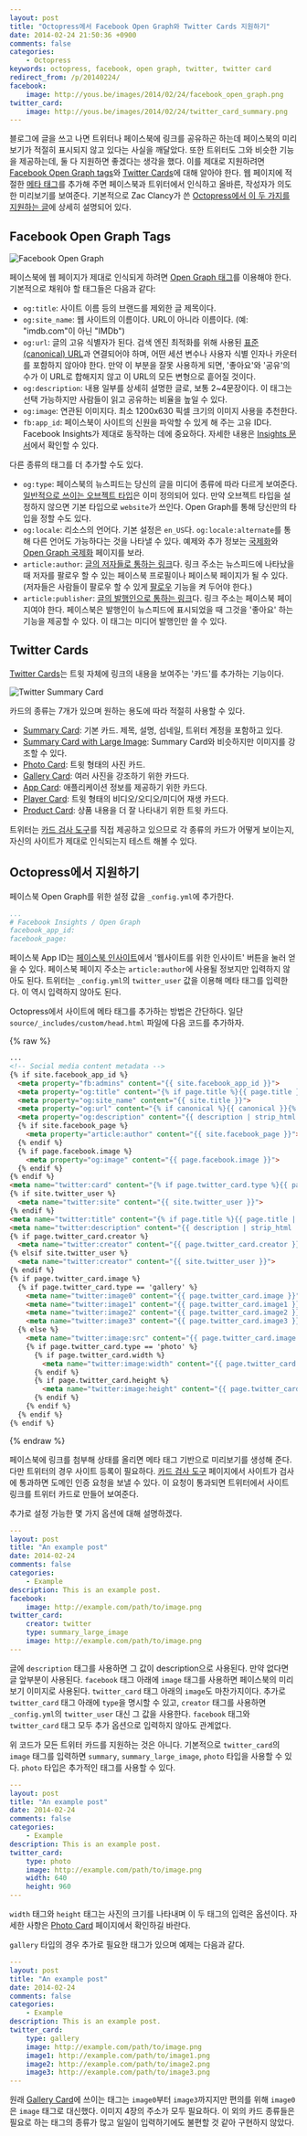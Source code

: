 ```yaml
---
layout: post
title: "Octopress에서 Facebook Open Graph와 Twitter Cards 지원하기"
date: 2014-02-24 21:50:36 +0900
comments: false
categories:
    - Octopress
keywords: octopress, facebook, open graph, twitter, twitter card
redirect_from: /p/20140224/
facebook:
    image: http://yous.be/images/2014/02/24/facebook_open_graph.png
twitter_card:
    image: http://yous.be/images/2014/02/24/twitter_card_summary.png
---
```


블로그에 글을 쓰고 나면 트위터나 페이스북에 링크를 공유하곤 하는데 페이스북의 미리보기가 적절히 표시되지 않고 있다는 사실을 깨달았다. 또한 트위터도 그와 비슷한 기능을 제공하는데, 둘 다 지원하면 좋겠다는 생각을 했다. 이를 제대로 지원하려면 [Facebook Open Graph tags][]와 [Twitter Cards][]에 대해 알아야 한다. 웹 페이지에 적절한 [메타 태그][Meta element]를 추가해 주면 페이스북과 트위터에서 인식하고 올바른, 작성자가 의도한 미리보기를 보여준다. 기본적으로 Zac Clancy가 쓴 [Octopress에서 이 두 가지를 지원하는 글][Black Glasses]에 상세히 설명되어 있다.

[Facebook Open Graph tags]: https://developers.facebook.com/docs/opengraph/howtos/maximizing-distribution-media-content#tags
[Twitter Cards]: https://dev.twitter.com/docs/cards
[Meta element]: http://en.wikipedia.org/wiki/Meta_element
[Black Glasses]: http://blackglasses.me/2013/09/19/twitter-cards-facebook-open-graph-and-octopress/

<!-- more -->

## <a id="facebook-open-graph-tags"></a>Facebook Open Graph Tags

![Facebook Open Graph](/images/2014/02/24/facebook_open_graph.png "Facebook Open Graph")

페이스북에 웹 페이지가 제대로 인식되게 하려면 [Open Graph 태그][Facebook Open Graph tags]를 이용해야 한다. 기본적으로 채워야 할 태그들은 다음과 같다:

- `og:title`: 사이트 이름 등의 브랜드를 제외한 글 제목이다.
- `og:site_name`: 웹 사이트의 이름이다. URL이 아니라 이름이다. (예: "imdb.com"이 아닌 "IMDb")
- `og:url`: 글의 고유 식별자가 된다. 검색 엔진 최적화를 위해 사용된 [표준(canonical) URL][Canonical link element]과 연결되어야 하며, 어떤 세션 변수나 사용자 식별 인자나 카운터를 포함하지 않아야 한다. 만약 이 부분을 잘못 사용하게 되면, '좋아요'와 '공유'의 수가 이 URL로 합해지지 않고 이 URL의 모든 변형으로 흩어질 것이다.
- `og:description`: 내용 일부를 상세히 설명한 글로, 보통 2~4문장이다. 이 태그는 선택 가능하지만 사람들이 읽고 공유하는 비율을 높일 수 있다.
- `og:image`: 연관된 이미지다. 최소 1200x630 픽셀 크기의 이미지 사용을 추천한다.
- `fb:app_id`: 페이스북이 사이트의 신원을 파악할 수 있게 해 주는 고유 ID다. Facebook Insights가 제대로 동작하는 데에 중요하다. 자세한 내용은 [Insights 문서][Insights documentation]에서 확인할 수 있다.

[Canonical link element]: http://en.wikipedia.org/wiki/Canonical_link_element
[Insights documentation]: https://developers.facebook.com/docs/insights/

다른 종류의 태그를 더 추가할 수도 있다.

- `og:type`: 페이스북의 뉴스피드는 당신의 글을 미디어 종류에 따라 다르게 보여준다.[일반적으로 쓰이는 오브젝트 타입][number of different common object types]은 이미 정의되어 있다. 만약 오브젝트 타입을 설정하지 않으면 기본 타입으로 `website`가 쓰인다. Open Graph를 통해 당신만의 타입을 정할 수도 있다.
- `og:locale`: 리소스의 언어다. 기본 설정은 `en_US`다. `og:locale:alternate`를 통해 다른 언어도 가능하다는 것을 나타낼 수 있다. 예제와 추가 정보는 [국제화][Internationalization]와 [Open Graph 국제화][Open Graph Internationalization] 페이지를 보라.
- `article:author`: [글의 저자들로 통하는 링크][property links to the authors of the article]다. 링크 주소는 뉴스피드에 나타났을 때 저자를 팔로우 할 수 있는 페이스북 프로필이나 페이스북 페이지가 될 수 있다. (저자들은 사람들이 팔로우 할 수 있게 [팔로우][follow] 기능을 켜 두어야 한다.)
- `article:publisher`: [글의 발행인으로 통하는 링크][property links to the publisher of the article]다. 링크 주소는 페이스북 페이지여야 한다. 페이스북은 발행인이 뉴스피드에 표시되었을 때 그것을 '좋아요' 하는 기능을 제공할 수 있다. 이 태그는 미디어 발행인만 쓸 수 있다.

[number of different common object types]: http://ogp.me/#types
[Internationalization]: https://developers.facebook.com/docs/internationalization/
[Open Graph Internationalization]: https://developers.facebook.com/docs/technical-guides/opengraph/internationalization/
[property links to the authors of the article]: https://developers.facebook.com/docs/reference/opengraph/object-type/article
[follow]: https://developers.facebook.com/docs/opengraph/howtos/maximizing-distribution-media-content#follow
[property links to the publisher of the article]: https://developers.facebook.com/docs/reference/opengraph/object-type/article

## <a id="twitter-cards"></a>Twitter Cards

[Twitter Cards][]는 트윗 자체에 링크의 내용을 보여주는 '카드'를 추가하는 기능이다.

![Twitter Summary Card](/images/2014/02/24/twitter_card_summary.png "Twitter Summary Card")

카드의 종류는 7개가 있으며 원하는 용도에 따라 적절히 사용할 수 있다.

- [Summary Card][]: 기본 카드. 제목, 설명, 섬네일, 트위터 계정을 포함하고 있다.
- [Summary Card with Large Image][]: Summary Card와 비슷하지만 이미지를 강조할 수 있다.
- [Photo Card][]: 트윗 형태의 사진 카드.
- [Gallery Card][]: 여러 사진을 강조하기 위한 카드다.
- [App Card][]: 애플리케이션 정보를 제공하기 위한 카드다.
- [Player Card][]: 트윗 형태의 비디오/오디오/미디어 재생 카드다.
- [Product Card][]: 상품 내용을 더 잘 나타내기 위한 트윗 카드다.

[Summary Card]: https://dev.twitter.com/docs/cards/types/summary-card
[Summary Card with Large Image]: https://dev.twitter.com/docs/cards/large-image-summary-card
[Photo Card]: https://dev.twitter.com/docs/cards/types/photo-card
[Gallery Card]: https://dev.twitter.com/docs/cards/types/gallery-card
[App Card]: https://dev.twitter.com/docs/cards/types/app-card
[Player Card]: https://dev.twitter.com/docs/cards/types/player-card
[Product Card]: https://dev.twitter.com/docs/cards/types/product-card

트위터는 [카드 검사 도구][Card Validator]를 직접 제공하고 있으므로 각 종류의 카드가 어떻게 보이는지, 자신의 사이트가 제대로 인식되는지 테스트 해볼 수 있다.

[Card Validator]: https://cards-dev.twitter.com/validator

## <a id="support-in-octopress"></a>Octopress에서 지원하기

페이스북 Open Graph를 위한 설정 값을 `_config.yml`에 추가한다.

``` yaml
...
# Facebook Insights / Open Graph
facebook_app_id:
facebook_page:
```

페이스북 App ID는 [페이스북 인사이트][Facebook Insights]에서 '웹사이트를 위한 인사이트' 버튼을 눌러 얻을 수 있다. 페이스북 페이지 주소는 `article:author`에 사용될 정보지만 입력하지 않아도 된다. 트위터는 `_config.yml`의 `twitter_user` 값을 이용해 메타 태그를 입력한다. 이 역시 입력하지 않아도 된다.

[Facebook Insights]: https://www.facebook.com/insights/

Octopress에서 사이트에 메타 태그를 추가하는 방법은 간단하다. 일단 `source/_includes/custom/head.html` 파일에 다음 코드를 추가하자.

{% raw %}
``` html
...
<!-- Social media content metadata -->
{% if site.facebook_app_id %}
  <meta property="fb:admins" content="{{ site.facebook_app_id }}">
  <meta property="og:title" content="{% if page.title %}{{ page.title }}{% else %}{{ site.title }}{% endif %}">
  <meta property="og:site_name" content="{{ site.title }}">
  <meta property="og:url" content="{% if canonical %}{{ canonical }}{% else %}{{ site.url }}{% endif %}">
  <meta property="og:description" content="{{ description | strip_html | condense_spaces | truncate:200 }}">
  {% if site.facebook_page %}
    <meta property="article:author" content="{{ site.facebook_page }}">
  {% endif %}
  {% if page.facebook.image %}
    <meta property="og:image" content="{{ page.facebook.image }}">
  {% endif %}
{% endif %}
<meta name="twitter:card" content="{% if page.twitter_card.type %}{{ page.twitter_card.type }}{% else %}summary{% endif %}">
{% if site.twitter_user %}
  <meta name="twitter:site" content="{{ site.twitter_user }}">
{% endif %}
<meta name="twitter:title" content="{% if page.title %}{{ page.title | truncate:70 }}{% else %}{{ site.title | truncate:70 }}{% endif %}">
<meta name="twitter:description" content="{{ description | strip_html | condense_spaces | truncate:200 }}">
{% if page.twitter_card.creator %}
  <meta name="twitter:creator" content="{{ page.twitter_card.creator }}">
{% elsif site.twitter_user %}
  <meta name="twitter:creator" content="{{ site.twitter_user }}">
{% endif %}
{% if page.twitter_card.image %}
  {% if page.twitter_card.type == 'gallery' %}
    <meta name="twitter:image0" content="{{ page.twitter_card.image }}">
    <meta name="twitter:image1" content="{{ page.twitter_card.image1 }}">
    <meta name="twitter:image2" content="{{ page.twitter_card.image2 }}">
    <meta name="twitter:image3" content="{{ page.twitter_card.image3 }}">
  {% else %}
    <meta name="twitter:image:src" content="{{ page.twitter_card.image }}">
    {% if page.twitter_card.type == 'photo' %}
      {% if page.twitter_card.width %}
        <meta name="twitter:image:width" content="{{ page.twitter_card.width }}">
      {% endif %}
      {% if page.twitter_card.height %}
        <meta name="twitter:image:height" content="{{ page.twitter_card.height }}">
      {% endif %}
    {% endif %}
  {% endif %}
{% endif %}
```
{% endraw %}

페이스북에 링크를 첨부해 상태를 올리면 메타 태그 기반으로 미리보기를 생성해 준다. 다만 트위터의 경우 사이트 등록이 필요하다. [카드 검사 도구][Card Validator] 페이지에서 사이트가 검사에 통과하면 도메인 인증 요청을 보낼 수 있다. 이 요청이 통과되면 트위터에서 사이트 링크를 트위터 카드로 만들어 보여준다.

추가로 설정 가능한 몇 가지 옵션에 대해 설명하겠다.

``` yaml
---
layout: post
title: "An example post"
date: 2014-02-24
comments: false
categories:
    - Example
description: This is an example post.
facebook:
    image: http://example.com/path/to/image.png
twitter_card:
    creator: twitter
    type: summary_large_image
    image: http://example.com/path/to/image.png
---
```

글에 `description` 태그를 사용하면 그 값이 description으로 사용된다. 만약 없다면 글 앞부분이 사용된다. `facebook` 태그 아래에 `image` 태그를 사용하면 페이스북의 미리보기 이미지로 사용된다. `twitter_card` 태그 아래의 `image`도 마찬가지이다. 추가로 `twitter_card` 태그 아래에 `type`을 명시할 수 있고, `creator` 태그를 사용하면 `_config.yml`의 `twitter_user` 대신 그 값을 사용한다. `facebook` 태그와 `twitter_card` 태그 모두 추가 옵션으로 입력하지 않아도 관계없다.

위 코드가 모든 트위터 카드를 지원하는 것은 아니다. 기본적으로 `twitter_card`의 `image` 태그를 입력하면 `summary`, `summary_large_image`, `photo` 타입을 사용할 수 있다. `photo` 타입은 추가적인 태그를 사용할 수 있다.

``` yaml
---
layout: post
title: "An example post"
date: 2014-02-24
comments: false
categories:
    - Example
description: This is an example post.
twitter_card:
    type: photo
    image: http://example.com/path/to/image.png
    width: 640
    height: 960
---
```

`width` 태그와 `height` 태그는 사진의 크기를 나타내며 이 두 태그의 입력은 옵션이다. 자세한 사항은 [Photo Card][] 페이지에서 확인하길 바란다.

`gallery` 타입의 경우 추가로 필요한 태그가 있으며 예제는 다음과 같다.

``` yaml
---
layout: post
title: "An example post"
date: 2014-02-24
comments: false
categories:
    - Example
description: This is an example post.
twitter_card:
    type: gallery
    image: http://example.com/path/to/image.png
    image1: http://example.com/path/to/image1.png
    image2: http://example.com/path/to/image2.png
    image3: http://example.com/path/to/image3.png
---
```

원래 [Gallery Card][]에 쓰이는 태그는 `image0`부터 `image3`까지지만 편의를 위해 `image0`은 `image` 태그로 대신했다. 이미지 4장의 주소가 모두 필요하다. 이 외의 카드 종류들은 필요로 하는 태그의 종류가 많고 일일이 입력하기에도 불편할 것 같아 구현하지 않았다.
